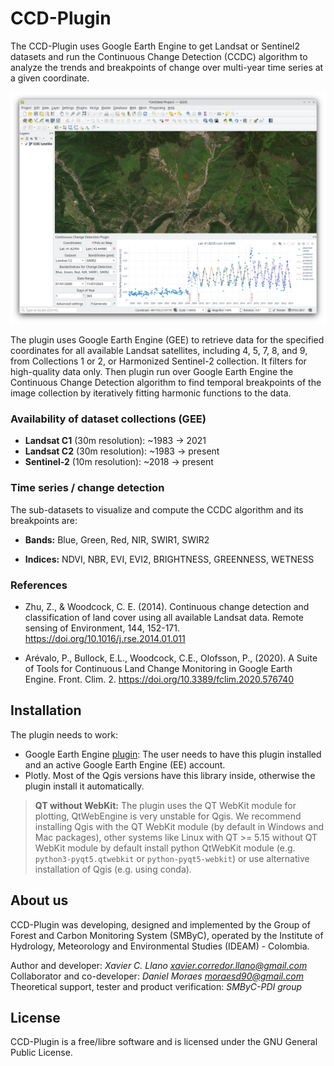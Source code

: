 # CCD-Plugin

The CCD-Plugin uses Google Earth Engine to get Landsat or Sentinel2 datasets and run the Continuous Change Detection 
(CCDC) algorithm to analyze the trends and breakpoints of change over multi-year time series at a given coordinate.

![](screenshot.webp)

The plugin uses Google Earth Engine (GEE) to retrieve data for the specified coordinates for all available Landsat 
satellites, including 4, 5, 7, 8, and 9, from Collections 1 or 2, or Harmonized Sentinel-2 collection. It filters for 
high-quality data only. Then plugin run over Google Earth Engine the Continuous Change Detection algorithm to find 
temporal breakpoints of the image collection by iteratively fitting harmonic functions to the data.

### Availability of dataset collections (GEE)

- **Landsat C1** (30m resolution): ~1983 → 2021
- **Landsat C2** (30m resolution): ~1983 → present
- **Sentinel-2** (10m resolution): ~2018 → present


### Time series / change detection

The sub-datasets to visualize and compute the CCDC algorithm and its breakpoints are:

- **Bands:** Blue, Green, Red, NIR, SWIR1, SWIR2

- **Indices:** NDVI, NBR, EVI, EVI2, BRIGHTNESS, GREENNESS, WETNESS

### References

- Zhu, Z., & Woodcock, C. E. (2014). Continuous change detection and classification of land cover using all available Landsat data. Remote sensing of Environment, 144, 152-171. https://doi.org/10.1016/j.rse.2014.01.011

- Arévalo, P., Bullock, E.L., Woodcock, C.E., Olofsson, P., (2020). A Suite of Tools for Continuous Land Change Monitoring in Google Earth Engine. Front. Clim. 2. https://doi.org/10.3389/fclim.2020.576740

## Installation

The plugin needs to work:

- Google Earth Engine [plugin](https://gee-community.github.io/qgis-earthengine-plugin/ ): The user needs to have this plugin installed and an active Google Earth Engine (EE) account.
- Plotly. Most of the Qgis versions have this library inside, otherwise the plugin install it automatically.

> **QT without WebKit:**
> The plugin uses the QT WebKit module for plotting, QtWebEngine is very unstable for Qgis. We recommend installing
> Qgis with the QT WebKit module (by default in Windows and Mac packages), other systems like Linux with QT >= 5.15 
> without QT WebKit module by default install python QtWebKit module (e.g. `python3-pyqt5.qtwebkit` or 
> `python-pyqt5-webkit`) or use alternative installation of Qgis (e.g. using conda).

## About us

CCD-Plugin was developing, designed and implemented by the Group of Forest and Carbon Monitoring System (SMByC), operated by the Institute of Hydrology, Meteorology and Environmental Studies (IDEAM) - Colombia.

Author and developer: *Xavier C. Llano* *<xavier.corredor.llano@gmail.com>*  
Collaborator and co-developer: *Daniel Moraes* *<moraesd90@gmail.com>*  
Theoretical support, tester and product verification: *SMByC-PDI group*  

## License

CCD-Plugin is a free/libre software and is licensed under the GNU General Public License.
